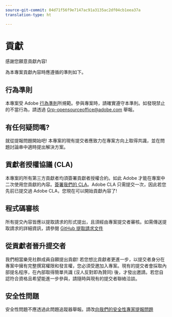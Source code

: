 ```yaml
---
source-git-commit: 04d71f56f9e7147ac91a3135ac2df04cb1eea37a
translation-type: ht

---
```

# 貢獻

感謝您願意貢獻內容!

為本專案貢獻內容時應遵循的準則如下。

## 行為準則

本專案受 Adobe [行為準則](code-of-conduct.md)所規範。參與專案時，請確實遵守本準則。如發現禁止的不當行為，請透過 [Grp-opensourceoffice@adobe.com](mailto:Grp-opensourceoffice@adobe.com) 舉報。

## 有任何疑問嗎?

就從提報問題開始吧! 本專案的現有提交者應致力在專案方向上取得共識，並在問題討論串中適時提出解決方案。

## 貢獻者授權協議 (CLA)

本專案的所有第三方貢獻者均須簽署貢獻者授權合約。如此 Adobe 才能在專案中二次使用您貢獻的內容。[簽署我們的 CLA](http://opensource.adobe.com/cla.html)。Adobe CLA 只需提交一次，因此若您先前已提交過 Adobe CLA，您現在可以開始貢獻內容了!

## 程式碼審核

所有提交內容皆應以提取請求的形式提出，且須經由專案提交者審核。如需傳送提取請求的詳細資訊，請參閱 [GitHub 提取請求文件](https://help.github.com/articles/about-pull-requests/)

<!--
Lastly, please follow the [pull request template](PULL_REQUEST_TEMPLATE.md) when
submitting a pull request!
-->

## 從貢獻者晉升提交者

我們相當樂見社群成員自願提出貢獻! 若您想比貢獻者更進一步，以提交者身分在專案中擁有完整撰寫權限和發言權，您必須受邀加入專案。現有的提交者會採取內部提名程序，在內部取得簡單共識 (沒人反對即為贊同) 後，才發出邀請。若您自認符合資格且希望能進一步參與，請隨時與現有的提交者聯絡洽談。

## 安全性問題

安全性問題不應透過此問題追蹤器舉報。請改[向我們的安全性專家提報問題](/content/help/tw/zh-Hant/security/alertus.html)
